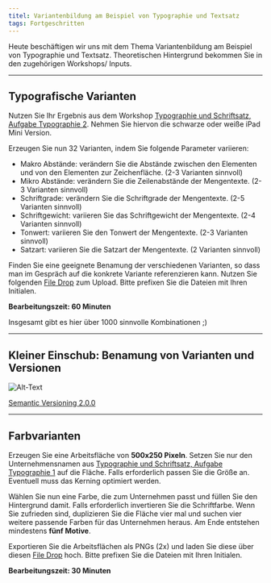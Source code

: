 ```yaml
---
titel: Variantenbildung am Beispiel von Typographie und Textsatz
tags: Fortgeschritten
---
```


Heute beschäftigen wir uns mit dem Thema Variantenbildung am Beispiel von Typographie und Textsatz. Theoretischen Hintergrund bekommen Sie in den zugehörigen Workshops/ Inputs.

---

## Typografische Varianten

Nutzen Sie Ihr Ergebnis aus dem Workshop [Typographie und Schriftsatz, Aufgabe Typographie 2](/mi-bachelor-screendesign/assignments/workshop-005-typographie#typographie-2/). Nehmen Sie hiervon die schwarze oder weiße iPad Mini Version. 

Erzeugen Sie nun 32 Varianten, indem Sie folgende Parameter variieren:
- Makro Abstände: verändern Sie die Abstände zwischen den Elementen und von den Elementen zur Zeichenfläche. (2-3 Varianten sinnvoll)
- Mikro Abstände: verändern Sie die Zeilenabstände der Mengentexte. (2-3 Varianten sinnvoll)
- Schriftgrade: verändern Sie die Schriftgrade der Mengentexte. (2-5 Varianten sinnvoll)
- Schriftgewicht: variieren Sie das Schriftgewicht der Mengentexte. (2-4 Varianten sinnvoll)
- Tonwert: variieren Sie den Tonwert der Mengentexte. (2-3 Varianten sinnvoll)
- Satzart: variieren Sie die Satzart der Mengentexte. (2 Varianten sinnvoll)

Finden Sie eine geeignete Benamung der verschiedenen Varianten, so dass man im Gespräch auf die konkrete Variante referenzieren kann. Nutzen Sie folgenden [File Drop](https://th-koeln.sciebo.de/s/g2ap63t6DNL1mCZ) zum Upload. Bitte prefixen Sie die Dateien mit Ihren Initialen.

**Bearbeitungszeit: 60 Minuten**

Insgesamt gibt es hier über 1000 sinnvolle Kombinationen ;)

----

## Kleiner Einschub: Benamung von Varianten und Versionen

![Alt-Text](/mi-bachelor-screendesign/images/dateiversionierung-fuer-mediengestalter.jpg)

[Semantic Versioning 2.0.0](https://semver.org/lang/de/)

----

## Farbvarianten

Erzeugen Sie eine Arbeitsfläche von **500x250 Pixeln**. Setzen Sie nur den Unternehmensnamen aus [Typographie und Schriftsatz, Aufgabe Typographie 1](/mi-bachelor-screendesign/assignments/workshop-005-typographie#typographie-1/) auf die Fläche. Falls erforderlich passen Sie die Größe an. Eventuell muss das Kerning optimiert werden.

Wählen Sie nun eine Farbe, die zum Unternehmen passt und füllen Sie den Hintergrund damit. Falls erforderlich invertieren Sie die Schriftfarbe. Wenn Sie zufrieden sind, duplizieren Sie die Fläche vier mal und suchen vier weitere passende Farben für das Unternehmen heraus. Am Ende entstehen mindestens **fünf Motive**.

Exportieren Sie die Arbeitsflächen als PNGs (2x) und laden Sie diese über diesen [File Drop](https://th-koeln.sciebo.de/s/g2ap63t6DNL1mCZ) hoch. Bitte prefixen Sie die Dateien mit Ihren Initialen. 

**Bearbeitungszeit: 30 Minuten**

<!--

## Typographie 3

Duplizieren Sie die weiße oder schwarze Arbeitsfläche des **iPad Mini 9.7“ (768x1024)** aus [Aufgabe 2](#typographie-2), suchen Sie sich ein Bild aus dem Web, dass zum Unternehmen passt und kombinieren Sie die Texte und das Bild auf der Arbeitsfläche

Der Textsatz darf auf den verschiedenen Arbeitsflächen unterschiedlich sein, sollte aber ähnlichen Gesetzmäßigkeiten folgen.

Exportieren Sie die Arbeitsfläche als PNGs (2x) und laden Sie diese im Ilias hoch. Verwenden Sie beim Dateinamen bitte die folgende Nomenklatur:

`sd-aufgabe-typo-3-NACHNAME.png`

## Typographie 4

Erzeugen Sie eine Arbeitsfläche von **500x250 Pixeln**. Setzen Sie nur den Unternehmensnamen aus der [ersten Aufgabe](#typographie-1) auf die Fläche. Falls erforderlich passen Sie die Größe an. Eventuell muss das Kerning optimiert werden.

Wählen Sie nun eine Farbe, die zum Unternehmen passt und füllen Sie den Hintergrund damit. Falls erforderlich invertieren Sie die Schriftfarbe.

Wenn Sie zufrieden sind, duplizieren Sie die Fläche vier mal und suchen vier weitere passende Farben für das Unternehmen heraus. Am Ende entstehen 5 Motive.

Exportieren Sie die Arbeitsflächen als PNGs (2x) und laden Sie diese im Ilias hoch. Verwenden Sie beim Dateinamen bitte die folgende Nomenklatur:

`sd-aufgabe-typo-4.1-NACHNAME.png` \
`sd-aufgabe-typo-4.2-NACHNAME.png` \
`sd-aufgabe-typo-4.3-NACHNAME.png` \
`sd-aufgabe-typo-4.4-NACHNAME.png` \
`sd-aufgabe-typo-4.5-NACHNAME.png`

## Typographie 5

Duplizieren Sie die weiße oder schwarze Arbeitsfläche des **iPad Pro 12.9“** [aus Aufgabe 2](#typographie-2). Ergänzen Sie den Entwurf um eine Marginalie mit 30 - 60 Worten. Erzeugen Sie insgesamt vier Varianten. Die Marginalie und der Unternehmensname dürfen farbig gesetzt werden.

Exportieren Sie die Arbeitsflächen als PNGs (2x) und laden Sie diese im Ilias hoch. Verwenden Sie beim Dateinamen bitte die folgende Nomenklatur:

`sd-aufgabe-typo-5.1-NACHNAME.png` \
`sd-aufgabe-typo-5.2-NACHNAME.png` \
`sd-aufgabe-typo-5.3-NACHNAME.png` \
`sd-aufgabe-typo-5.4-NACHNAME.png`

-->
